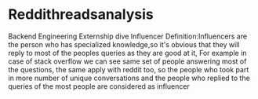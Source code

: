 # Reddithreadsanalysis
Backend Engineering Externship dive
Influencer Definition:Influencers are the person who has specialized knowledge,so it's obvious that they will reply to most of the peoples queries as they are good at it, For example in case of stack overflow we can see same set of people answering most of the questions, the same apply with reddit too, so the people who took part in more number of unique conversations and the people who replied to the queries of the most people are considered as influencer
